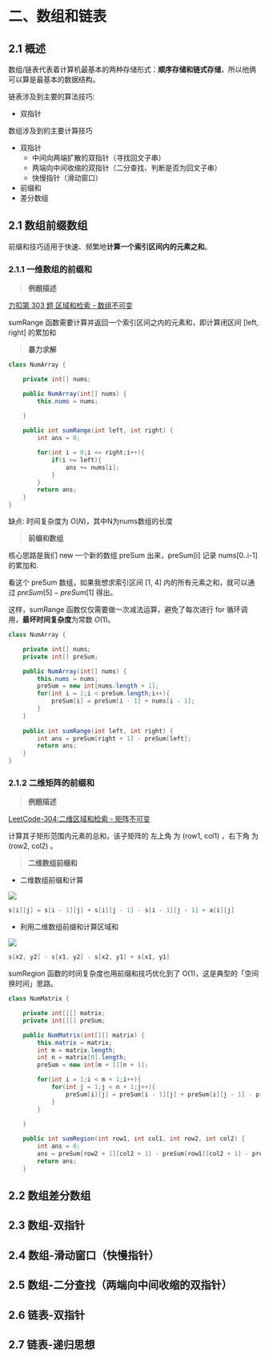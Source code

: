 # 二、数组和链表

## 2.1 概述

数组/链表代表着计算机最基本的两种存储形式：**顺序存储和链式存储**，所以他俩可以算是最基本的数据结构。

链表涉及到主要的算法技巧:

- 双指针

数组涉及到的主要计算技巧

- 双指针
  - 中间向两端扩散的双指针（寻找回文子串）
  - 两端向中间收缩的双指针（二分查找、判断是否为回文子串）
  - 快慢指针（滑动窗口）
- 前缀和
- 差分数组

## 2.1 数组前缀数组

前缀和技巧适⽤于快速、频繁地**计算⼀个索引区间内的元素之和**。

### 2.1.1 一维数组的前缀和

> **例题描述**

[⼒扣第 303 题 区域和检索 - 数组不可变](https://leetcode.cn/problems/range-sum-query-immutable/description/)

sumRange 函数需要计算并返回⼀个索引区间之内的元素和，即计算闭区间 [left, right] 的累加和

> **暴力求解**

```java
class NumArray {

    private int[] nums;

    public NumArray(int[] nums) {
        this.nums = nums;

    }
    
    public int sumRange(int left, int right) {
        int ans = 0;

        for(int i = 0;i <= right;i++){
            if(i >= left){
                ans += nums[i];
            }
        }
        return ans;
    }
}
```

缺点: 时间复杂度为 ${O(N)}$，其中N为nums数组的长度

> **前缀和数组**

核⼼思路是我们 new ⼀个新的数组 preSum 出来，preSum[i] 记录 nums[0..i-1] 的累加和.

看这个 preSum 数组，如果我想求索引区间 [1, 4] 内的所有元素之和，就可以通过 ${preSum[5] - preSum[1]}$ 得出。

这样，sumRange 函数仅仅需要做⼀次减法运算，避免了每次进⾏ for 循环调⽤，**最坏时间复杂度**为常数 ${O(1)}$。

```java
class NumArray {

    private int[] nums;
    private int[] preSum;

    public NumArray(int[] nums) {
        this.nums = nums;
        preSum = new int[nums.length + 1];
        for(int i = 1;i < preSum.length;i++){
            preSum[i] = preSum[i - 1] + nums[i - 1];
        }
    }
    
    public int sumRange(int left, int right) {
        int ans = preSum[right + 1] - preSum[left];
        return ans;
    }
}
```

### 2.1.2 二维矩阵的前缀和

> **例题描述**

[LeetCode-304:⼆维区域和检索 - 矩阵不可变](https://leetcode.cn/problems/range-sum-query-2d-immutable/)

计算其子矩形范围内元素的总和，该子矩阵的 左上角 为 (row1, col1) ，右下角 为 (row2, col2) 。

> **二维数组前缀和**

- 二维数组前缀和计算

![](https://img-blog.csdnimg.cn/img_convert/3004d0cf07f611ac2f72248056338dfc.png)

```java
s[i][j] = s[i - 1][j] + s[i][j - 1] - s[i - 1][j - 1] + a[i][j]
```

- 利用二维数组前缀和计算区域和

![](https://img-blog.csdnimg.cn/img_convert/96a7903dc9223d5ee71aab49f3be5de6.png)

```java
s[x2, y2] - s[x1, y2] - s[x2, y1] + s[x1, y1]
```

sumRegion 函数的时间复杂度也⽤前缀和技巧优化到了 O(1)，这是典型的「空间换时间」思路。

```java
class NumMatrix {

    private int[][] matrix;
    private int[][] preSum;

    public NumMatrix(int[][] matrix) {
        this.matrix = matrix;
        int m = matrix.length;
        int n = matrix[0].length;
        preSum = new int[m + 1][n + 1];

        for(int i = 1;i < m + 1;i++){
            for(int j = 1;j < n + 1;j++){
                preSum[i][j] = preSum[i - 1][j] + preSum[i][j - 1] - preSum[i - 1][j - 1] + matrix[i - 1][j - 1] ;
            }
        }

    }
    
    public int sumRegion(int row1, int col1, int row2, int col2) {
        int ans = 0;
        ans = preSum[row2 + 1][col2 + 1] - preSum[row1][col2 + 1] - preSum[row2 + 1][col1] + preSum[row1][col1];
        return ans;
    }
```

## 2.2 数组差分数组

## 2.3 数组-双指针

## 2.4 数组-滑动窗口（快慢指针）

## 2.5 数组-二分查找（两端向中间收缩的双指针）

## 2.6 链表-双指针

## 2.7 链表-递归思想